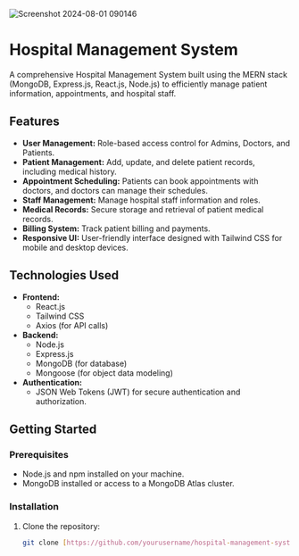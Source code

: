![Screenshot 2024-08-01 090146](https://github.com/user-attachments/assets/a543eb22-0e31-4c64-ad57-0758ae24e949)
# Hospital Management System

A comprehensive Hospital Management System built using the MERN stack (MongoDB, Express.js, React.js, Node.js) to efficiently manage patient information, appointments, and hospital staff.

## Features

- **User Management:** Role-based access control for Admins, Doctors, and Patients.
- **Patient Management:** Add, update, and delete patient records, including medical history.
- **Appointment Scheduling:** Patients can book appointments with doctors, and doctors can manage their schedules.
- **Staff Management:** Manage hospital staff information and roles.
- **Medical Records:** Secure storage and retrieval of patient medical records.
- **Billing System:** Track patient billing and payments.
- **Responsive UI:** User-friendly interface designed with Tailwind CSS for mobile and desktop devices.

## Technologies Used

- **Frontend:**
  - React.js
  - Tailwind CSS
  - Axios (for API calls)
- **Backend:**
  - Node.js
  - Express.js
  - MongoDB (for database)
  - Mongoose (for object data modeling)
- **Authentication:**
  - JSON Web Tokens (JWT) for secure authentication and authorization.

## Getting Started

### Prerequisites

- Node.js and npm installed on your machine.
- MongoDB installed or access to a MongoDB Atlas cluster.

### Installation

1. Clone the repository:
   ```bash
   git clone [https://github.com/yourusername/hospital-management-system.git](https://github.com/Rahul-Kandpal692/Hospital-Management.git)
